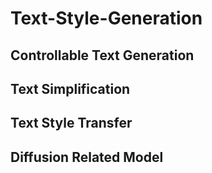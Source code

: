 # Text-Style-Generation

## Controllable Text Generation

## Text Simplification

## Text Style Transfer

## Diffusion Related Model
